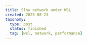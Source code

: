 ```yaml
---
title: Slow network under WSL
created: 2025-08-23
taxonomy:
  type: post
  status: finished
  tag: [wsl, network, performance]
---
```

